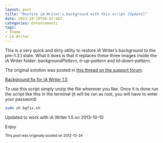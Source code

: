 ```yaml
---
layout: post
title: "Restore iA Writer's background with this script [Update]"
date: 2013-10-10T00:42:44Z
categories: Enhancements
tags:
- Theme
- iA Writer
---
```

This is a very quick and dirty utility to restore iA Writer’s background to the pre–1.3.1 state. What it does is that it replaces these three images inside the iA Writer folder: *backgroundPattern*, *tr-up-pattern* and *td-down-pattern*.

The original solution was posted in [this thread on the support forum][1].

[Background fix for iA Writer 1.5][2]

To use this script simply unzip the file wherever you like. Once it is done run the script like this in the terminal (it will be ran as root, you will have to enter your password)

```bash
sudo sh bgfix.sh
```

Updated to work with iA Writer 1.5 on 2013-10-10

Enjoy

<small>This post was originally posted on 2012-10-24</small>

 [1]: http://support.iawriter.com/help/discussions/mac-suggestions/389-ia-writer-surface-design
 [2]: /files/downloads/iAWriter-BGFix-1.5.zip
